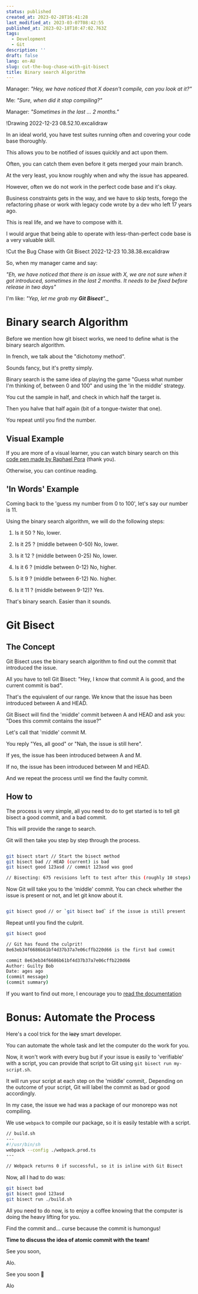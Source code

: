 ```yaml
---
status: published
created_at: 2023-02-28T16:41:28
last_modified_at: 2023-03-07T08:42:55
published_at: 2023-02-18T10:47:02.763Z
tags:
  - Development
  - Git
description: ''
draft: false
lang: en-AU
slug: cut-the-bug-chase-with-git-bisect
title: Binary search Algorithm
---
```


Manager: _"Hey, we have noticed that X doesn't compile, can you look at it?"_

Me: _"Sure, when did it stop compiling?"_

Manager: _"Sometimes in the last … 2 months."_

!Drawing 2022-12-23 08.52.10.excalidraw

In an ideal world, you have test suites running often and covering your code base thoroughly.

This allows you to be notified of issues quickly and act upon them.

Often, you can catch them even before it gets merged your main branch.

At the very least, you know roughly when and why the issue has appeared.

However, often we do not work in the perfect code base and it's okay.

Business constraints gets in the way, and we have to skip tests, forego the refactoring phase or work with legacy code wrote by a dev who left 17 years ago.

This is real life, and we have to compose with it.

I would argue that being able to operate with less-than-perfect code base is a very valuable skill.

!Cut the Bug Chase with Git Bisect 2022-12-23 10.38.38.excalidraw

So, when my manager came and say:

_"Eh, we have noticed that there is an issue with X, we are not sure when it got introduced, sometimes in the last 2 months. It needs to be fixed before release in two days"_

I'm like: _"Yep, let me grab my **Git Bisect**".__

# Binary search Algorithm

Before we mention how git bisect works, we need to define what is the binary search algorithm.

In french, we talk about the "dichotomy method".

Sounds fancy, but it's pretty simply.

Binary search is the same idea of playing the game "Guess what number I'm thinking of, between 0 and 100" and using the 'in the middle' strategy.

You cut the sample in half, and check in which half the target is.

Then you halve that half again (bit of a tongue-twister that one).

You repeat until you find the number.

## Visual Example

If you are more of a visual learner, you can watch binary search on this [code pen made by Raphael Pora](https://codepen.io/rpora/pen/GWqrVO) (thank you).

Otherwise, you can continue reading.

## 'In Words' Example

Coming back to the 'guess my number from 0 to 100', let's say our number is 11.

Using the binary search algorithm, we will do the following steps:

1. Is it 50 ? No, lower.

2. Is it 25 ? (middle between 0-50) No, lower.

3. Is it 12 ? (middle between 0-25) No, lower.

4. Is it 6 ? (middle between 0-12) No, higher.

5. Is it 9 ? (middle between 6-12) No. higher.

6. Is it 11 ? (middle between 9-12)? Yes.

That's binary search. Easier than it sounds.

# Git Bisect

## The Concept

Git Bisect uses the binary search algorithm to find out the commit that introduced the issue.

All you have to tell Git Bisect: "Hey, I know that commit A is good, and the current commit is bad".

That's the equivalent of our range. We know that the issue has been introduced between A and HEAD.

Git Bisect will find the 'middle' commit between A and HEAD and ask you: "Does this commit contains the issue?"

Let's call that 'middle' commit M.

You reply "Yes, all good" or "Nah, the issue is still here".

If yes, the issue has been introduced between A and M.

If no, the issue has been introduced between M and HEAD.

And we repeat the process until we find the faulty commit.

## How to

The process is very simple, all you need to do to get started is to tell git bisect a good commit, and a bad commit.

This will provide the range to search.

Git will then take you step by step through the process.

```sh

git bisect start // Start the bisect method
git bisect bad // HEAD (current) is bad
git bisect good 123asd // commit 123asd was good

// Bisecting: 675 revisions left to test after this (roughly 10 steps)

```

Now Git will take you to the 'middle' commit. You can check whether the issue is present or not, and let git know about it.

```sh

git bisect good // or `git bisect bad` if the issue is still present

```

Repeat until you find the culprit.

```sh
git bisect good 

// Git has found the culprit!
8e63eb34f6686b61bf4d37b37a7e06cffb220d66 is the first bad commit

commit 8e63eb34f6686b61bf4d37b37a7e06cffb220d66
Author: Guilty Bob
Date: ages ago
(commit message)
(commit summary)

```

If you want to find out more, I encourage you to [read the documentation](https://git-scm.com/docs/git-bisect)

# Bonus: Automate the Process

Here's a cool trick for the ~~lazy~~ smart developer.

You can automate the whole task and let the computer do the work for you.

Now, it won't work with every bug but if your issue is easily to 'verifiable' with a script, you can provide that script to Git using `git bisect run my-script.sh`.

It will run your script at each step on the 'middle' commit,. Depending on the outcome of your script, Git will label the commit as bad or good accordingly.

In my case, the issue we had was a package of our monorepo was not compiling.

We use `webpack` to compile our package, so it is easily testable with a script.

```sh
// build.sh
---
#!/usr/bin/sh
webpack --config ./webpack.prod.ts
---

// Webpack returns 0 if successful, so it is inline with Git Bisect
```

Now, all I had to do was:

```sh
git bisect bad
git bisect good 123asd
git bisect run ./build.sh
```

All you need to do now, is to enjoy a coffee knowing that the computer is doing the heavy lifting for you.

Find the commit and… curse because the commit is humongus!

**Time to discuss the idea of atomic commit with the team!**

See you soon,

Alo.

See you soon 👋

Alo
